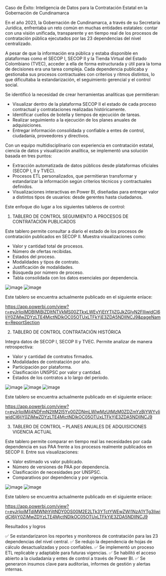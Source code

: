 Caso de Éxito: Inteligencia de Datos para la Contratación Estatal en la Gobernación de Cundinamarca

En el año 2023, la Gobernación de Cundinamarca, a través de su Secretaría Jurídica, enfrentaba un reto común en muchas entidades estatales: contar con una visión unificada, transparente y en tiempo real de los procesos de contratación pública ejecutados por las 23 dependencias del nivel centralizado.

A pesar de que la información era pública y estaba disponible en plataformas como el SECOP I, SECOP II y la Tienda Virtual del Estado Colombiano (TVEC), acceder a ella de forma estructurada y útil para la toma de decisiones era una tarea compleja. Cada dependencia publicaba y gestionaba sus procesos contractuales con criterios y ritmos distintos, lo que dificultaba la estandarización, el seguimiento gerencial y el control social.

Se identificó la necesidad de crear herramientas analíticas que permitieran:

- Visualizar dentro de la plataforma SECOP II el estado de cada proceso contractual y contrataciones realizadas históricamente.
- Identificar cuellos de botella y tiempos de ejecución de tareas.
- Realizar seguimiento a la ejecución de los planes anuales de adquisiciones.
- Entregar información consolidada y confiable a entes de control, ciudadanía, proveedores y directivos.

Con un equipo multidisciplinario con experiencia en contratación estatal, ciencia de datos y visualización analítica, se implementó una solución basada en tres puntos:

- Extracción automatizada de datos públicos desde plataformas oficiales (SECOP I, II y TVEC).
- Procesos ETL personalizados, que permitieran transformar y estandarizar la información según criterios técnicos y contractuales definidos.
- Visualizaciones interactivas en Power BI, diseñadas para entregar valor a distintos tipos de usuarios: desde gerentes hasta ciudadanos.

Este enfoque dio lugar a los siguientes tableros de control:

1.	TABLERO DE CONTROL SEGUIMIENTO A PROCESOS DE CONTRATACIÓN PUBLICADOS

Este tablero permite consultar a diario el estado de los procesos de contratación publicados en SECOP II. Muestra visualizaciones como:

- Valor y cantidad total de procesos.
- Número de ofertas recibidas.
- Estados del proceso.
- Modalidades y tipos de contrato.
- Justificación de modalidades.
- Búsqueda por número de proceso.
- Tabla consolidada con los datos esenciales por dependencia.

![image](https://github.com/druizf85/Tableros-de-control---Gobernaci-n-de-Cundinamarca/assets/121362745/70304ef6-91b5-4019-9702-83cf5d2a97f4)
![image](https://github.com/druizf85/Tableros-de-control---Gobernaci-n-de-Cundinamarca/assets/121362745/a8e457c5-8db5-40c6-b300-9409062507c8)

Este tablero se encuentra actualmente publicado en el siguiente enlace:

https://app.powerbi.com/view?r=eyJrIjoiMDBlMjBiZDItNTVkMS00ZTkxLWEyYjEtYTljZGJkZGIyN2FlIiwidCI6IjY0ZjMwZDYzLTE4MjctNDlkOC05OTUxLTFkYjE3ZDA5NDllNCJ9&pageName=ReportSection

2.	TABLERO DE CONTROL CONTRATACIÓN HISTÓRICA 

Integra datos de SECOP I, SECOP II y TVEC. Permite analizar de manera retrospectiva:

- Valor y cantidad de contratos firmados.
- Modalidades de contratación por año.
- Participación por plataforma.
- Clasificación UNSPSC por valor y cantidad.
- Estados de los contratos a lo largo del periodo.

![image](https://github.com/druizf85/Tableros-de-control---Gobernaci-n-de-Cundinamarca/assets/121362745/763fa210-d4c2-499a-9416-be4c26f8be15)
![image](https://github.com/druizf85/Tableros-de-control---Gobernaci-n-de-Cundinamarca/assets/121362745/fe09dff0-2599-4412-beeb-c33e2347e7fe)
![image](https://github.com/druizf85/Tableros-de-control---Gobernaci-n-de-Cundinamarca/assets/121362745/229120e2-1d89-4ff3-b499-652f17713505)

Este tablero se encuentra actualmente publicado en el siguiente enlace:

https://app.powerbi.com/view?r=eyJrIjoiMjI4NDFmN2ItM2I5Yy00ZDNmLWIwMzUtMzM0ZDZmYzBjYWYyIiwidCI6IjY0ZjMwZDYzLTE4MjctNDlkOC05OTUxLTFkYjE3ZDA5NDllNCJ9 

3.	TABLERO DE CONTROL – PLANES ANUALES DE ADQUISICIONES VIGENCIA ACTUAL

Este tablero permite comparar en tiempo real las necesidades por cada dependencia en sus PAA frente a los procesos realmente publicados en SECOP II. Entre sus visualizaciones:

- Valor estimado vs valor publicado.
- Número de versiones de PAA por dependencia.
- Clasificación de necesidades por UNSPSC.
- Comparativos por dependencia y por vigencia.

![image](https://github.com/druizf85/Tableros-de-control---Gobernaci-n-de-Cundinamarca/assets/121362745/6d373e3a-7af7-44ab-9dc2-84231eee8857)
![image](https://github.com/druizf85/Tableros-de-control---Gobernaci-n-de-Cundinamarca/assets/121362745/f99f585b-2fc0-4ea5-8ce9-a83209ae6dec)

Este tablero se encuentra actualmente publicado en el siguiente enlace:

https://app.powerbi.com/view?r=eyJrIjoiMTdiMWNhYjItNDY0OS00M2E2LTk3YTctYWEwZWI1NzA1YTg3IiwidCI6IjY0ZjMwZDYzLTE4MjctNDlkOC05OTUxLTFkYjE3ZDA5NDllNCJ9 

Resultados y logros

✅ Se estandarizaron los reportes y monitoreos de contratación para las 23 dependencias del nivel central.
✅ Se redujo la dependencia de hojas de cálculo desactualizadas y poco confiables.
✅ Se implementó un proceso ETL replicable y adaptable para futuras vigencias.
✅ Se habilitó el acceso abierto a la ciudadanía y entes de control a través de Power BI.
✅ Se generaron insumos clave para auditorías, informes de gestión y alertas internas.
